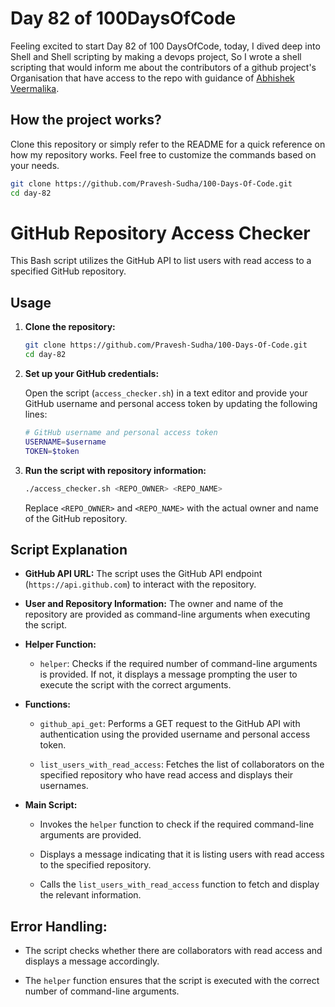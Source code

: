 # Day 82 of 100DaysOfCode

Feeling excited to start Day 82 of 100 DaysOfCode, today, I dived deep into Shell and Shell scripting by making a devops project, So I wrote a shell scripting that would inform me about the contributors of a github project's Organisation that have access to the repo with guidance of [Abhishek Veermalika](https://youtu.be/OuyNM5-r8P8?si=MvzcqW04JCA9oP5a).

## How the project works?

Clone this repository or simply refer to the README for a quick reference on how my repository works. Feel free to customize the commands based on your needs.

```bash
git clone https://github.com/Pravesh-Sudha/100-Days-Of-Code.git
cd day-82
```

# GitHub Repository Access Checker

This Bash script utilizes the GitHub API to list users with read access to a specified GitHub repository.

## Usage

1. **Clone the repository:**

   ```bash
   git clone https://github.com/Pravesh-Sudha/100-Days-Of-Code.git
   cd day-82
   ```

2. **Set up your GitHub credentials:**

   Open the script (`access_checker.sh`) in a text editor and provide your GitHub username and personal access token by updating the following lines:

   ```bash
   # GitHub username and personal access token
   USERNAME=$username
   TOKEN=$token
   ```

3. **Run the script with repository information:**

   ```bash
   ./access_checker.sh <REPO_OWNER> <REPO_NAME>
   ```

   Replace `<REPO_OWNER>` and `<REPO_NAME>` with the actual owner and name of the GitHub repository.

## Script Explanation

- **GitHub API URL:** The script uses the GitHub API endpoint (`https://api.github.com`) to interact with the repository.

- **User and Repository Information:** The owner and name of the repository are provided as command-line arguments when executing the script.

- **Helper Function:**

  - `helper`: Checks if the required number of command-line arguments is provided. If not, it displays a message prompting the user to execute the script with the correct arguments.

- **Functions:**

  - `github_api_get`: Performs a GET request to the GitHub API with authentication using the provided username and personal access token.

  - `list_users_with_read_access`: Fetches the list of collaborators on the specified repository who have read access and displays their usernames.

- **Main Script:**

  - Invokes the `helper` function to check if the required command-line arguments are provided.

  - Displays a message indicating that it is listing users with read access to the specified repository.

  - Calls the `list_users_with_read_access` function to fetch and display the relevant information.

## Error Handling:

- The script checks whether there are collaborators with read access and displays a message accordingly.

- The `helper` function ensures that the script is executed with the correct number of command-line arguments.


